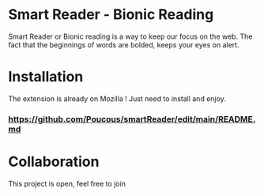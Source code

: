 # Smart Reader - Bionic Reading
Smart Reader or Bionic reading is a way to keep our focus on the web.
The fact that the beginnings of words are bolded, keeps your eyes on alert.

# Installation
The extension is already on Mozilla ! Just need to install and enjoy.
### https://github.com/Poucous/smartReader/edit/main/README.md

# Collaboration
This project is open, feel free to join
